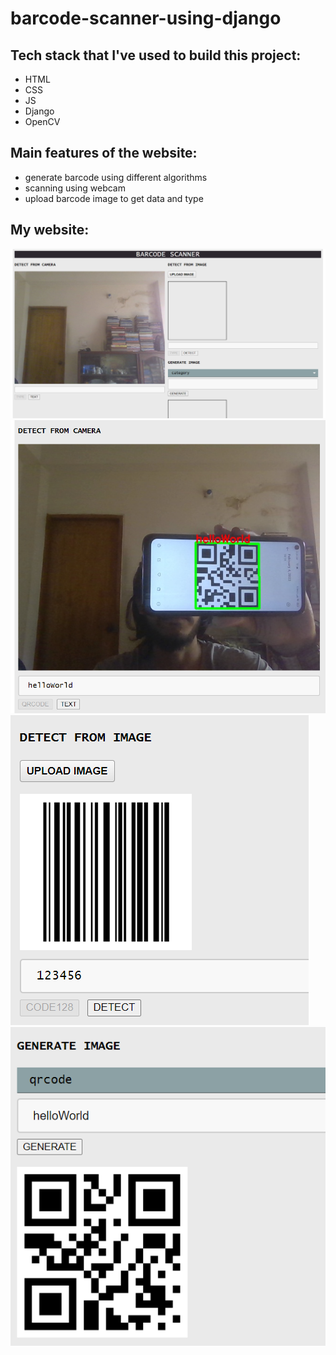 # barcode-scanner-using-django

## Tech stack that I've used to build this project:
- HTML
- CSS
- JS
- Django
- OpenCV

## Main features of the website:
- generate barcode using different algorithms
- scanning using webcam
- upload barcode image to get data and type

## My website:
![e01](https://github.com/nishan-paul-2022/barcode-scanner-using-django/blob/main/readme/b01.PNG)
![e02](https://github.com/nishan-paul-2022/barcode-scanner-using-django/blob/main/readme/b02.PNG)
![e03](https://github.com/nishan-paul-2022/barcode-scanner-using-django/blob/main/readme/b03.PNG)
![e04](https://github.com/nishan-paul-2022/barcode-scanner-using-django/blob/main/readme/b04.PNG)
